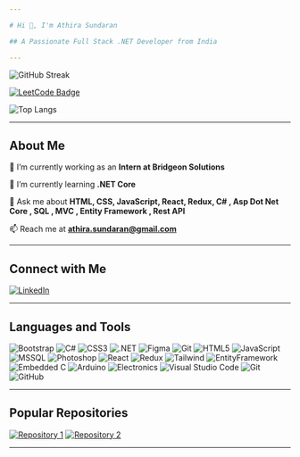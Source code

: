 ```yaml
---

# Hi 👋, I'm Athira Sundaran

## A Passionate Full Stack .NET Developer from India

---
```


![GitHub Streak](https://github-readme-streak-stats.herokuapp.com/?user=AthiraSundaran&theme=dark)

[![LeetCode Badge](https://img.shields.io/badge/LeetCode-AthiraSundaran-brightgreen)](https://leetcode.com/AthiraSundaran/)

![Top Langs](https://github-readme-stats.vercel.app/api/top-langs/?username=AthiraSundaran&layout=compact)

---

## About Me

🔭 I’m currently working as an **Intern at Bridgeon Solutions**

🌱 I’m currently learning **.NET Core**

💬 Ask me about **HTML, CSS, JavaScript, React, Redux, C# , Asp Dot Net Core , SQL , MVC , Entity Framework , Rest API**

📫 Reach me at **athira.sundaran@gmail.com**

---

## Connect with Me

[![LinkedIn](https://img.shields.io/badge/LinkedIn-0A66C2?style=flat&logo=linkedin&logoColor=white)](https://www.linkedin.com/in/athirasundaran-tk/)

---

## Languages and Tools

![Bootstrap](https://img.shields.io/badge/-Bootstrap-563D7C?style=flat&logo=bootstrap) 
![C#](https://img.shields.io/badge/-C%23-239120?style=flat&logo=c-sharp)
![CSS3](https://img.shields.io/badge/-CSS3-1572B6?style=flat&logo=css3)
![.NET](https://img.shields.io/badge/-.NET-5C2D91?style=flat&logo=dotnet)
![Figma](https://img.shields.io/badge/-Figma-F24E1E?style=flat&logo=figma)
![Git](https://img.shields.io/badge/-Git-F05032?style=flat&logo=git)
![HTML5](https://img.shields.io/badge/-HTML5-E34F26?style=flat&logo=html5)
![JavaScript](https://img.shields.io/badge/-JavaScript-F7DF1E?style=flat&logo=javascript)
![MSSQL](https://img.shields.io/badge/-MSSQL-CC2927?style=flat&logo=microsoft-sql-server)
![Photoshop](https://img.shields.io/badge/-Photoshop-31A8FF?style=flat&logo=adobe-photoshop)
![React](https://img.shields.io/badge/-React-61DAFB?style=flat&logo=react)
![Redux](https://img.shields.io/badge/-Redux-764ABC?style=flat&logo=redux)
![Tailwind](https://img.shields.io/badge/-Tailwind_CSS-38B2AC?style=flat&logo=tailwind-css)
![EntityFramework](https://img.shields.io/badge/-EntityFramework-512BD4?style=flat&logo=entity-framework)
![Embedded C](https://img.shields.io/badge/Embedded%20C-%2300599C.svg?style=flat&logo=c&logoColor=white)
![Arduino](https://img.shields.io/badge/Arduino-Uno-00979D?style=flat&logo=arduino&logoColor=white)
![Electronics](https://img.shields.io/badge/Electronics-%23FFDD00.svg?style=flat&logoColor=white)
![Visual Studio Code](https://img.shields.io/badge/VS%20Code-007ACC?style=flat&logo=visual-studio-code&logoColor=white)
![Git](https://img.shields.io/badge/Git-F05032?style=flat&logo=git&logoColor=white)
![GitHub](https://img.shields.io/badge/GitHub-181717?style=flat&logo=github&logoColor=white)



---

## Popular Repositories

[![Repository 1](https://github-readme-stats.vercel.app/api/pin/?username=AthiraSundaran&repo=repo1)](https://github.com/AthiraSundaran/repo1)
[![Repository 2](https://github-readme-stats.vercel.app/api/pin/?username=AthiraSundaran&repo=repo2)](https://github.com/AthiraSundaran/repo2)

---



